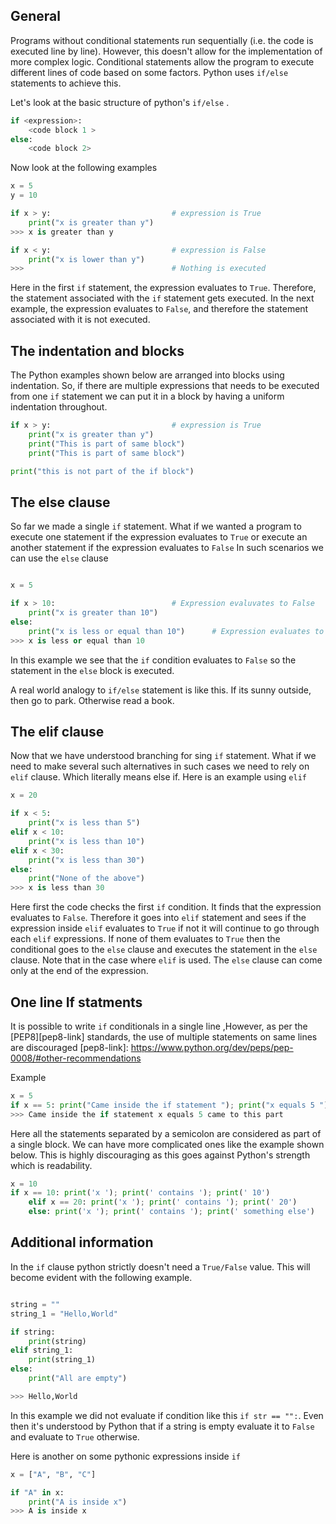 ## General

Programs without conditional statements run sequentially (i.e. the code is executed line by line). However, this doesn't allow for the implementation of more complex logic. Conditional statements allow the program to execute different lines of code based on some factors. Python uses `if/else` statements to achieve this.

Let's look at the basic structure of python's `if/else` .

```python
if <expression>:
    <code block 1 >
else:
    <code block 2>
```

Now look at the following examples

```python
x = 5
y = 10

if x > y:                           # expression is True
    print("x is greater than y")
>>> x is greater than y

if x < y:                           # expression is False
    print("x is lower than y")
>>>                                 # Nothing is executed

```

Here in the first `if` statement, the expression evaluates to `True`. Therefore, the statement associated with the `if` statement gets executed. In the next example, the expression evaluates to `False`, and therefore the statement associated with it is not executed.

## The indentation and blocks

The Python examples shown below are arranged into blocks using indentation. So, if there are multiple expressions that needs to be executed from one `if` statement we can put it in a block by having a uniform indentation throughout.

```python
if x > y:                           # expression is True
    print("x is greater than y")
    print("This is part of same block")
    print("This is part of same block")

print("this is not part of the if block")
```

## The else clause

So far we made a single `if` statement. What if we wanted a program to execute one statement if the expression evaluates to `True` or execute an another statement if the expression evaluates to `False`
In such scenarios we can use the `else` clause

```python

x = 5

if x > 10:                          # Expression evaluvates to False
    print("x is greater than 10")
else:
    print("x is less or equal than 10")      # Expression evaluates to True
>>> x is less or equal than 10

```

In this example we see that the `if` condition evaluates to `False` so the statement in the `else` block is executed.

A real world analogy to `if/else` statement is like this. If its sunny outside, then go to park. Otherwise read a book.

## The elif clause

Now that we have understood branching for sing `if` statement. What if we need to make several such alternatives in such cases we need to rely on `elif` clause. Which literally means else if. Here is an example using `elif`

```python
x = 20

if x < 5:
    print("x is less than 5")
elif x < 10:
    print("x is less than 10")
elif x < 30:
    print("x is less than 30")
else:
    print("None of the above")
>>> x is less than 30
```

Here first the code checks the first `if` condition. It finds that the expression evaluates to `False`. Therefore it goes into `elif` statement and sees if the expression inside `elif` evaluates to `True` if not it will continue to go through each `elif` expressions. If none of them evaluates to `True` then the conditional goes to the `else` clause and executes the statement in the `else` clause. Note that in the case where `elif` is used. The `else` clause can come only at the end of the expression.

## One line If statments

It is possible to write `if` conditionals in a single line ,However, as per the [PEP8][pep8-link] standards, the use of multiple statements on same lines are discouraged
[pep8-link]: https://www.python.org/dev/peps/pep-0008/#other-recommendations

Example

```python
x = 5
if x == 5: print("Came inside the if statement "); print("x equals 5 "); print("came to this part");
>>> Came inside the if statement x equals 5 came to this part
```

Here all the statements separated by a semicolon are considered as part of a single block. We can have more complicated ones like the example shown below. This is highly discouraging as this goes against Python's strength which is readability.

```python
x = 10
if x == 10: print('x '); print(' contains '); print(' 10')
    elif x == 20: print('x '); print(' contains '); print(' 20')
    else: print('x '); print(' contains '); print(' something else')

```

## Additional information

In the `if` clause python strictly doesn't need a `True/False` value. This will become evident with the following example.

```python

string = ""
string_1 = "Hello,World"

if string:
    print(string)
elif string_1:
    print(string_1)
else:
    print("All are empty")

>>> Hello,World
```

In this example we did not evaluate if condition like this `if str == "":`. Even then it's understood by Python that if a string is empty evaluate it to `False` and evaluate to `True` otherwise.

Here is another on some pythonic expressions inside `if`

```python
x = ["A", "B", "C"]

if "A" in x:
    print("A is inside x")
>>> A is inside x
```

